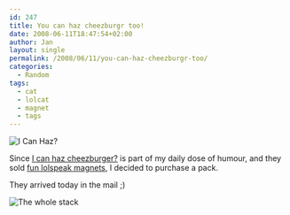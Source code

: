 ```yaml
---
id: 247
title: You can haz cheezburgr too!
date: 2008-06-11T18:47:54+02:00
author: Jan
layout: single
permalink: /2008/06/11/you-can-haz-cheezburgr-too/
categories:
  - Random
tags:
  - cat
  - lolcat
  - magnet
  - tags
---
```

![I Can Haz?](/assets/images/2008/02/IMG_4186-sm.jpg "I Can Haz?")

Since [I can haz cheezburger?](http://icanhascheezburger.com/) is part of my daily dose of humour, and they sold [fun lolspeak magnets](http://icanhascheezburger.com/2008/06/02/lolspeak-magnets-r-heer/), I decided to purchase a pack.

They arrived today in the mail ;)

![The whole stack](/assets/images/2008/02/IMG_4181-sm.jpg "The whole stack")
